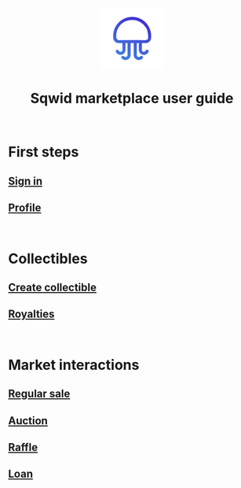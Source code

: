 <p align="center">
	<img alt="Logo" src="./images/logo_new.png" width="128"/>
	<h1 align="center">Sqwid marketplace user guide</h1>
</p>

<br>

# First steps

## **[Sign in](./accounts/sign_in.md#sign-in)**

## **[Profile](./accounts/profile.md#profile)**

<br>

# Collectibles

## **[Create collectible](./nfts/create.md#create-collectible)**

<!--
## **[Create bulk collectibles](./nfts/create_bulk.md#create-bulk-collectibles)**
-->

## **[Royalties](./nfts/royalties.md#royalties)**

<br>

# Market interactions

## **[Regular sale](./market_interaction/regular_sale.md#regular-sale)**

## **[Auction](./market_interaction/auction.md#auction)**

## **[Raffle](./market_interaction/raffle.md#raffle)**

## **[Loan](./market_interaction/loan.md#loan)**
